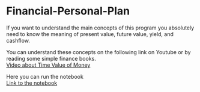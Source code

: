 # Financial-Personal-Plan
If you want to understand the main concepts of this program you absolutely need to know the meaning of present value, future value, yield, and cashflow.

You can understand these concepts on the following link on Youtube or by reading some simple finance books.
<br>[Video about Time Value of Money](https://www.youtube.com/watch?v=ks33lMoxst0)

Here you can run the notebook <br>[Link to the notebook](https://colab.research.google.com/drive/1RkLw5V6BCWc-fBkyT0pMm8k1TStHfe0n?usp=sharing)
